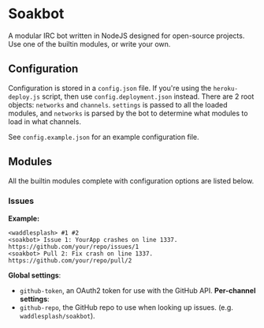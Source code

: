 Soakbot
=====================
A modular IRC bot written in NodeJS designed for open-source projects. Use one
of the builtin modules, or write your own.

Configuration
--------------------------
Configuration is stored in a `config.json` file. If you're using the `heroku-deploy.js`
script, then use `config.deployment.json` instead. There are 2 root objects: `networks`
and `channels`. `settings` is passed to all the loaded modules, and `networks` is parsed
by the bot to determine what modules to load in what channels.

See `config.example.json` for an example configuration file.

Modules
---------------------------
All the builtin modules complete with configuration options are listed below.

### Issues
**Example:**
```
<waddlesplash> #1 #2
<soakbot> Issue 1: YourApp crashes on line 1337. https://github.com/your/repo/issues/1
<soakbot> Pull 2: Fix crash on line 1337. https://github.com/your/repo/pull/2
```
**Global settings**:
 - `github-token`, an OAuth2 token for use with the GitHub API.
**Per-channel settings**:
 - `github-repo`, the GitHub repo to use when looking up issues. (e.g. `waddlesplash/soakbot`).
